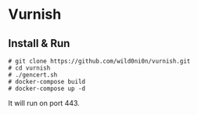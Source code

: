 # Vurnish

## Install & Run
```
# git clone https://github.com/wild0ni0n/vurnish.git
# cd vurnish
# ./gencert.sh
# docker-compose build
# docker-compose up -d
```

It will run on port 443.
